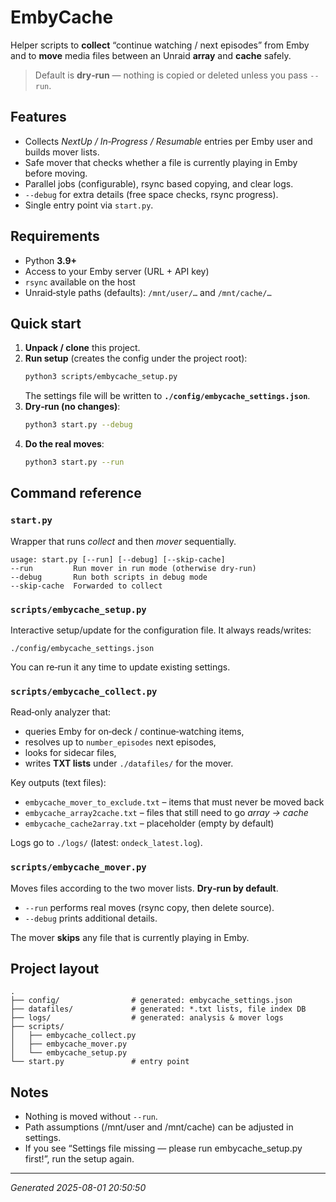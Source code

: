 # EmbyCache

Helper scripts to **collect** “continue watching / next episodes” from Emby
and to **move** media files between an Unraid **array** and **cache** safely.

> Default is **dry‑run** — nothing is copied or deleted unless you pass `--run`.

## Features
- Collects *NextUp / In‑Progress / Resumable* entries per Emby user and builds mover lists.
- Safe mover that checks whether a file is currently playing in Emby before moving.
- Parallel jobs (configurable), rsync based copying, and clear logs.
- `--debug` for extra details (free space checks, rsync progress).
- Single entry point via `start.py`.

## Requirements
- Python **3.9+**
- Access to your Emby server (URL + API key)
- `rsync` available on the host
- Unraid‑style paths (defaults): `/mnt/user/…` and `/mnt/cache/…`

## Quick start
1. **Unpack / clone** this project.
2. **Run setup** (creates the config under the project root):
   ```bash
   python3 scripts/embycache_setup.py
   ```
   The settings file will be written to **`./config/embycache_settings.json`**.
3. **Dry‑run (no changes)**:
   ```bash
   python3 start.py --debug
   ```
4. **Do the real moves**:
   ```bash
   python3 start.py --run
   ```

## Command reference

### `start.py`
Wrapper that runs *collect* and then *mover* sequentially.
```
usage: start.py [--run] [--debug] [--skip-cache]
--run         Run mover in run mode (otherwise dry‑run)
--debug       Run both scripts in debug mode
--skip-cache  Forwarded to collect
```

### `scripts/embycache_setup.py`
Interactive setup/update for the configuration file. It always reads/writes:
```
./config/embycache_settings.json
```
You can re‑run it any time to update existing settings.

### `scripts/embycache_collect.py`
Read‑only analyzer that:
- queries Emby for on‑deck / continue‑watching items,
- resolves up to `number_episodes` next episodes,
- looks for sidecar files,
- writes **TXT lists** under `./datafiles/` for the mover.

Key outputs (text files):
- `embycache_mover_to_exclude.txt` – items that must never be moved back
- `embycache_array2cache.txt` – files that still need to go *array → cache*
- `embycache_cache2array.txt` – placeholder (empty by default)

Logs go to `./logs/` (latest: `ondeck_latest.log`).

### `scripts/embycache_mover.py`
Moves files according to the two mover lists. **Dry‑run by default**.
- `--run` performs real moves (rsync copy, then delete source).
- `--debug` prints additional details.

The mover **skips** any file that is currently playing in Emby.

## Project layout
```
.
├── config/                # generated: embycache_settings.json
├── datafiles/             # generated: *.txt lists, file index DB
├── logs/                  # generated: analysis & mover logs
├── scripts/
│   ├── embycache_collect.py
│   ├── embycache_mover.py
│   └── embycache_setup.py
└── start.py               # entry point
```

## Notes
- Nothing is moved without `--run`.
- Path assumptions (/mnt/user and /mnt/cache) can be adjusted in settings.
- If you see “Settings file missing — please run embycache_setup.py first!”, run the setup again.

---
*Generated 2025-08-01 20:50:50*
